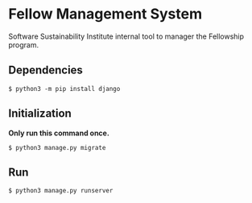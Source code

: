 # Fellow Management System

Software Sustainability Institute internal tool to manager the Fellowship
program.

## Dependencies

~~~
$ python3 -m pip install django
~~~

## Initialization

**Only run this command once.**

~~~
$ python3 manage.py migrate
~~~

## Run

~~~
$ python3 manage.py runserver
~~~
